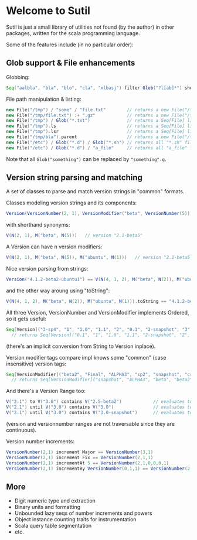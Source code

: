 Welcome to Sutil
================

Sutil is just a small library of utilities not found (by the author) in other packages, written for the scala programming language.

Some of the features include (in no particular order):

Glob support & File enhancements
--------------------------------

Globbing:

```scala
Seq("aalbla", "bla", "blo", "cla", "xlbasj") filter Glob("?l[ab]*") should be (Seq("bla", "cla", "xlbasj"))
```

File path manipulation & listing:

```scala
new File("/tmp") / "some" / "file.txt"        // returns a new File("/tmp/some/file.txt")
new File("/tmp/file.txt") :+ ".gz"            // returns a new File("/tmp/file.txt.gz")
new File("/tmp") / Glob("*.txt")              // returns a Seq[File] listing matching files in /tmp
new File("/tmp").ls                           // returns a Seq[File] listing all files (and dirs) in /tmp
new File("/tmp").lsr                          // returns a Seq[File] listing all files (and dirs) in /tmp and subdirs
new File("/tmp/bla").parent                   // returns a new File("/tmp")
new File("/etc") / Glob("*.d") / Glob("*.sh") // returns all "*.sh" files present in all "*.d" directories in "/etc"
new File("/etc") / Glob("*.d") / "a_file"     // returns all "a_file" files present in all "*.d" directories in "/etc"
```

Note that all ```Glob("something")``` can be replaced by ```"something".g```.

Version string parsing and matching
-----------------------------------

A set of classes to parse and match version strings in "common" formats.

Classes modeling version strings and its components: 

```scala
Version(VersionNumber(2, 1), VersionModifier("beta", VersionNumber(5)))   // version "2.1-beta5"
```

with shorthand synonyms:

```scala
V(N(2, 1), M("beta", N(5)))   // version "2.1-beta5"
```

A Version can have n version modifiers:

```scala
V(N(2, 1), M("beta", N(5)), M("ubuntu", N(1)))   // version "2.1-beta5-ubuntu1"
```

Nice version parsing from strings:

```scala
Version("4.1.2-beta2-ubuntu1") == V(N(4, 1, 2), M("beta", N(2)), M("ubuntu", N(1)))
```

and the other way aroung using "toString":

```scala
V(N(4, 1, 2), M("beta", N(2)), M("ubuntu", N(1))).toString == "4.1.2-beta2-ubuntu1"
```

All three Version, VersionNumber and VersionModifier implements Ordered, so it gets useful:

```scala
Seq[Version]("3-sp4", "1", "1.0", "1.1", "2", "0.1", "2-snapshot", "3").sorted
  // returns Seq[Version]("0.1", "1", "1.0", "1.1", "2-snapshot", "2", "3", "3-sp4")
```

(there's an implicit conversion from String to Version inplace).

Version modifier tags compare impl knows some "common" (case insensitive) version tags:

```scala
Seq[VersionModifier]("beta2", "Final", "ALPHA3", "sp2", "snapshot", "cr1", "beta").sorted 
  // returns Seq[VersionModifier]("snapshot", "ALPHA3", "beta", "beta2", "cr1", "Final", "sp2")
```

And there's a Version Range too:

```scala
V("2.1") to V("3.0") contains V("2.5-beta2")            // evaluates to true
V("2.1") until V("3.0") contains V("3.0")               // evaluates to false
V("2.1") until V("3.0") contains V("3.0-snapshot")      // evaluates to true (tricky!)
```

(version and versionnumber ranges are not traversable since they are continuous).

Version number increments:

```scala
VersionNumber(2,1) increment Major == VersionNumber(3,1)
VersionNumber(2,1) increment Fix == VersionNumber(2,1,1)
VersionNumber(2,1) incrementAt 5 == VersionNumber(2,1,0,0,0,1)
VersionNumber(2,1) incrementBy VersionNumber(0,1,1) == VersionNumber(2,2,1)
```

More
----

* Digit numeric type and extraction
* Binary units and formatting
* Unbounded lazy seqs of number increments and powers
* Object instance counting traits for instrumentation
* Scala query table segmentation
* etc.